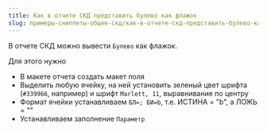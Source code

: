 ```yaml
---
title: Как в отчете СКД представить булево как флажок
slug: примеры-сниппеты-общее-скд/как-в-отчете-скд-представить-булево-как-флажок
---
```


В отчете СКД можно вывести `Булево` как флажок. 

Для этого нужно
+ В макете отчета создать макет поля
+ Выделить любую ячейку, на ней установить зеленый цвет шрифта (`#339966`,  например) и шрифт `Marlett, 11`, выравнивание по центру
+ Формат ячейки устанавливаем `БЛ=; БИ=b`, т.е. ИСТИНА = "b", а ЛОЖЬ = ""
+ Устанавливаем заполнение `Параметр`
